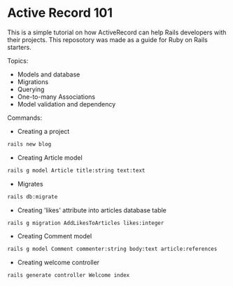 # Active Record 101

This is a simple tutorial on how ActiveRecord can help Rails developers with their projects. This reposotory was made as a guide for Ruby on Rails starters.

Topics:

- Models and database
- Migrations
- Querying
- One-to-many Associations
- Model validation and dependency

Commands:

- Creating a project
```bash
rails new blog
```

- Creating Article model
```bash
rails g model Article title:string text:text
```

- Migrates
```bash
rails db:migrate
```

- Creating 'likes' attribute into articles database table
```bash
rails g migration AddLikesToArticles likes:integer
```

- Creating Comment model
```bash
rails g model Comment commenter:string body:text article:references
```

- Creating welcome controller
```bash
rails generate controller Welcome index
```
